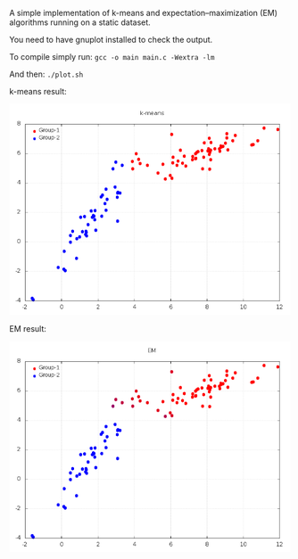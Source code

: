 A simple implementation of k-means and expectation–maximization (EM) algorithms running on a static dataset.

You need to have gnuplot installed to check the output.

To compile simply run:
`gcc -o main main.c -Wextra -lm`

And then:
`./plot.sh`

k-means result:

![k-means](https://github.com/fredericoschardong/k-means-and-EM/blob/master/k-means.png)

EM result:

![k-means](https://github.com/fredericoschardong/k-means-and-EM/blob/master/em.png)

